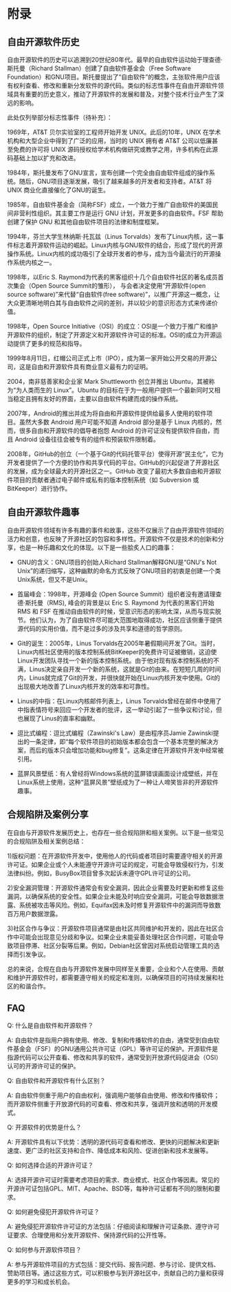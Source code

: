 # 附录

## 自由开源软件历史

自由开源软件的历史可以追溯到20世纪80年代。最早的自由软件运动始于理查德·斯托曼（Richard Stallman）创建了自由软件基金会（Free Software Foundation）和GNU项目。斯托曼提出了“自由软件”的概念，主张软件用户应该有权利查看、修改和重新分发软件的源代码。类似的标志性事件在自由开源软件领域具有重要的历史意义，推动了开源软件的发展和普及，对整个技术行业产生了深远的影响。

此处仅列举部分标志性事件（待补充）：

1969年，AT&T 贝尔实验室的工程师开始开发 UNIX。此后的10年，UNIX 在学术机构和大型企业中得到了广泛的应用，当时的 UNIX 拥有者 AT&T 公司以低廉甚至免费的许可将 UNIX 源码授权给学术机构做研究或教学之用，许多机构在此源码基础上加以扩充和改进。

1984年，斯托曼发布了GNU宣言，宣布创建一个完全由自由软件组成的操作系统。随后，GNU项目逐渐发展，吸引了越来越多的开发者和支持者。AT&T 将 UNIX 商业化直接催化了GNU的诞生。

1985年，自由软件基金会（简称FSF）成立，一个致力于推广自由软件的美国民间非营利性组织。其主要工作是运行 GNU 计划，开发更多的自由软件。FSF 帮助创建了保护 GNU 和其他自由软件项目的法律和制度框架。

1994年，芬兰大学生林纳斯·托瓦兹（Linus Torvalds）发布了Linux内核，这一事件标志着开源软件运动的崛起。Linux内核与GNU软件的结合，形成了现代的开源操作系统。Linux内核的成功吸引了全球开发者的参与，成为当今最流行的开源操作系统内核之一。

1998年，以Eric S. Raymond为代表的黑客组织十几个自由软件社区的著名成员首次集会（Open Source Summit的雏形）， 与会者决定使用“开源软件(open source software)”来代替“自由软件(free software)”，以推广开源这一概念，让大众更清晰地明白其与自由软件之间的差别，并以较少的意识形态方式来传递价值。

1998年，Open Source Initiative（OSI）的成立：OSI是一个致力于推广和维护开源软件的组织，制定了开源定义和开源软件许可证的标准。OSI的成立为开源运动提供了更多的规范和指导。

1999年8月11日，红帽公司正式上市（IPO），成为第一家开始公开交易的开源公司，这是自由和开源软件具有商业意义最有力的证明。

2004，南非慈善家和企业家 Mark Shuttleworth 创立并推出 Ubuntu，其被称为“为人类而生的 Linux”。Ubuntu 的目标在于为一般用户提供一个最新同时又相当稳定且拥有友好的界面，主要以自由软件构建而成的操作系统。

2007年，Android的推出并成为将自由和开源软件提供给最多人使用的软件项目。虽然大多数 Android 用户可能不知道 Android 部分是基于 Linux 内核的，然而，很多自由和开源软件的倡导者抱怨 Android 的许可证没有提供软件自由，而且 Android 设备往往会被专有的组件和预装软件限制着。

2008年，GitHub的创立（一个基于Git的代码托管平台）使得开源“民主化”，它为开发者提供了一个方便的协作和共享代码的平台。GitHub的兴起促进了开源社区的发展，成为全球最大的开源社区之一。GitHub 改变了最初大多数自由和开源软件项目的贡献者通过电子邮件或私有的版本控制系统（如 Subversion 或 BitKeeper）进行协作。

## 自由开源软件趣事

自由开源软件领域有许多有趣的事件和故事，这些不仅展示了自由开源软件领域的活力和创意，也反映了开源社区的包容和多样性。开源软件不仅是技术的创新和分享，也是一种乐趣和文化的体现。以下是一些脍炙人口的趣事：

- GNU的含义：GNU项目的创始人Richard Stallman解释GNU是“GNU's Not Unix”的递归缩写，这种幽默的命名方式反映了GNU项目的初衷是创建一个类Unix系统，但又不是Unix。

- 首届峰会：1998年，开源峰会 (Open Source Summit）组织者没有邀请理查德·斯托曼（RMS), 峰会的背景是以 Eric S. Raymond 为代表的黑客们开始 RMS 和 FSF 在推动自由软件的时候，受意识形态的影响太深，从而与现实脱节。他们认为，为了自由软件尽可能大范围地取得成功，社区应该侧重于提供源代码的实用价值，而不是过多的涉及共享和道德的哲学原则。

- Git的诞生：2005年，Linus Torvalds在2005年暑假期间开发了Git。当时，Linux内核社区使用的版本控制系统BitKeeper的免费许可证被撤销，这迫使Linux开发团队寻找一个新的版本控制系统。由于他对现有版本控制系统的不满，Linus决定亲自开发一个新的系统，这就是Git的由来。在短短几周的时间内，Linus就完成了Git的开发，并很快就开始在Linux内核开发中使用。Git的出现极大地改善了Linux内核开发的效率和可靠性。

- Linus的中指：在Linux内核邮件列表上，Linus Torvalds曾经在邮件中使用了中指表情符号来回应一个开发者的批评，这一举动引起了一些争议和讨论，但也展现了Linus的直率和幽默。

- 逗比式编程：逗比式编程（Zawinski's Law）是由程序员Jamie Zawinski提出的一条定律，即“每个软件项目的初始版本都会包含一个基本完整的解决方案，而后的版本只会增加功能和bug修复”。这条定律在开源软件开发中经常被引用。

- 蓝屏风景壁纸：有人曾经将Windows系统的蓝屏错误画面设计成壁纸，并在Linux系统上使用，这种“蓝屏风景”壁纸成为了一种让人啼笑皆非的开源软件趣事。


## 合规陷阱及案例分享

在自由与开源软件发展历史上，也存在一些合规陷阱和相关案例。以下是一些常见的合规陷阱及相关案例总结：

1)版权问题：在开源软件开发中，使用他人的代码或者项目时需要遵守相关的开源许可证。如果企业或个人未能遵守开源许可证的规定，可能会导致侵权行为，引发法律纠纷。例如，BusyBox项目曾多次起诉未遵守GPL许可证的公司。

2)安全漏洞管理：开源软件通常会有安全漏洞，因此企业需要及时更新和修复这些漏洞，以确保系统的安全性。如果企业未能及时响应安全漏洞，可能会导致数据泄露、系统被攻击等风险。例如，Equifax因未及时修复开源软件中的漏洞而导致数百万用户数据泄露。

3)社区合作与争议：开源软件项目通常是由社区共同维护和开发的，因此在社区合作中可能会出现意见分歧和争议。如果企业未能妥善处理社区合作问题，可能会导致项目停滞、社区分裂等后果。例如，Debian社区曾因对系统启动管理工具的选择而引发争议。

总的来说，合规在自由与开源软件发展中同样至关重要，企业和个人在使用、贡献和维护开源软件时，都需要遵守相关的规定和准则，以确保项目的可持续发展和社区的和谐合作。


## FAQ
Q: 什么是自由软件和开源软件？

A: 自由软件是指用户拥有使用、修改、复制和传播软件的自由，通常受到自由软件基金会（FSF）的GNU通用公共许可证（GPL）等许可证的保护。开源软件是指源代码可以公开查看、修改和共享的软件，通常受到开放源代码促进会（OSI）认可的开源许可证的保护。

Q: 自由软件和开源软件有什么区别？

A: 自由软件侧重于用户的自由权利，强调用户能够自由使用、修改和传播软件；而开源软件侧重于开放源代码的可查看、修改和共享，强调开放和透明的开发模式。

Q: 开源软件的优势是什么？

A: 开源软件具有以下优势：透明的源代码可查看和修改、更快的问题解决和更新速度、更广泛的社区支持和合作、降低成本和风险、促进创新和技术发展等。

Q: 如何选择合适的开源许可证？

A: 选择开源许可证时需要考虑项目的需求、商业模式、社区合作等因素。常见的开源许可证包括GPL、MIT、Apache、BSD等，每种许可证都有不同的限制和要求。

Q: 如何避免侵犯开源软件许可证？

A: 避免侵犯开源软件许可证的方法包括：仔细阅读和理解许可证条款、遵守许可证要求、合理使用和分发开源软件、保持源代码的公开性等。

Q: 如何参与开源软件项目？

A: 参与开源软件项目的方式包括：提交代码、报告问题、参与讨论、提供文档、赞助项目等。通过这些方式，可以积极参与到开源社区中，贡献自己的力量和获得更多的学习和成长机会。
